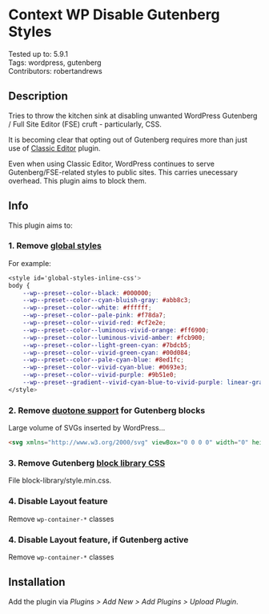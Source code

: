 # Context WP Disable Gutenberg Styles

Tested up to: 5.9.1  
Tags: wordpress, gutenberg  
Contributors: robertandrews  

## Description

Tries to throw the kitchen sink at disabling unwanted WordPress Gutenberg / Full Site Editor (FSE) cruft - particularly, CSS.

It is becoming clear that opting out of Gutenberg requires more than just use of [Classic Editor](https://wordpress.org/plugins/classic-editor/) plugin.

Even when using Classic Editor, WordPress continues to serve Gutenberg/FSE-related styles to public sites. This carries unecessary overhead. This plugin aims to block them.

## Info

This plugin aims to:

### 1. Remove [global styles](https://github.com/WordPress/gutenberg/issues/36834)

For example:

```CSS
<style id='global-styles-inline-css'> 
body {
    --wp--preset--color--black: #000000;
    --wp--preset--color--cyan-bluish-gray: #abb8c3;
    --wp--preset--color--white: #ffffff;
    --wp--preset--color--pale-pink: #f78da7;
    --wp--preset--color--vivid-red: #cf2e2e;
    --wp--preset--color--luminous-vivid-orange: #ff6900;
    --wp--preset--color--luminous-vivid-amber: #fcb900;
    --wp--preset--color--light-green-cyan: #7bdcb5;
    --wp--preset--color--vivid-green-cyan: #00d084;
    --wp--preset--color--pale-cyan-blue: #8ed1fc;
    --wp--preset--color--vivid-cyan-blue: #0693e3;
    --wp--preset--color--vivid-purple: #9b51e0;
    --wp--preset--gradient--vivid-cyan-blue-to-vivid-purple: linear-gradient(135deg,rgba(6,147,227,1) 0%,rgb(155,81,224) 100%);
</style>
```

### 2. Remove [duotone support](https://github.com/WordPress/gutenberg/issues/38299) for Gutenberg blocks

Large volume of SVGs inserted by WordPress...

```HTML
<svg xmlns="http://www.w3.org/2000/svg" viewBox="0 0 0 0" width="0" height="0" focusable="false" role="none" style="visibility: hidden; position: absolute; left: -9999px; overflow: hidden;" ><defs><filter id="wp-duotone-dark-grayscale"><feColorMatrix color-interpolation-filters="sRGB" type="matrix" values=" .299 .587 .114 0 0 .299 .587 .114 0 0 .299 .587 .114 0 0 .299 .587 .114 0 0 " /><feComponentTransfer color-interpolation-filters="sRGB" ><feFuncR type="table" tableValues="0 0.49803921568627" /><feFuncG type="table" tableValues="0 0.49803921568627" /><feFuncB type="table" tableValues="0 0.49803921568627" /><feFuncA type="table" tableValues="1 1" /></feComponentTransfer><feComposite in2="SourceGraphic" operator="in" /></filter></defs></svg><svg xmlns="http://www.w3.org/2000/svg" viewBox="0 0 0 0" width="0" height="0" focusable="false" role="none" style="visibility: hidden; position: absolute; left: -9999px; overflow: hidden;"
```

### 3. Remove Gutenberg [block library CSS](https://smartwp.com/remove-gutenberg-css/)

File block-library/style.min.css.

### 4. Disable Layout feature

Remove `wp-container-*` classes

### 4. Disable Layout feature, if Gutenberg active

Remove `wp-container-*` classes

## Installation

Add the plugin via *Plugins > Add New > Add Plugins > Upload Plugin*.
